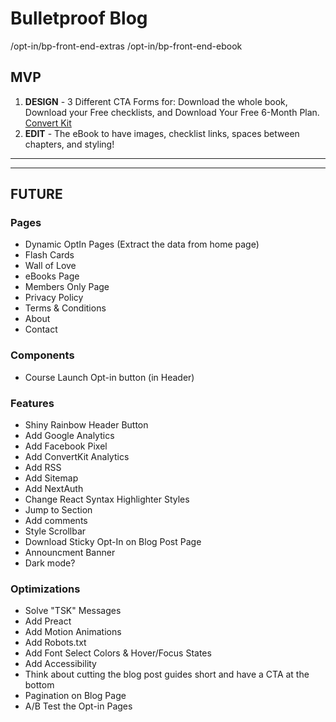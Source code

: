 # Bulletproof Blog

/opt-in/bp-front-end-extras
/opt-in/bp-front-end-ebook

## MVP

1. **DESIGN** - 3 Different CTA Forms for: Download the whole book, Download your Free checklists, and Download Your Free 6-Month Plan. [Convert Kit](https://app.convertkit.com/forms/designers/2853063/edit)
2. **EDIT** - The eBook to have images, checklist links, spaces between chapters, and styling!

---

---

## FUTURE

### Pages

- Dynamic OptIn Pages (Extract the data from home page)
- Flash Cards
- Wall of Love
- eBooks Page
- Members Only Page
- Privacy Policy
- Terms & Conditions
- About
- Contact

### Components

- Course Launch Opt-in button (in Header)

### Features

- Shiny Rainbow Header Button
- Add Google Analytics
- Add Facebook Pixel
- Add ConvertKit Analytics
- Add RSS
- Add Sitemap
- Add NextAuth
- Change React Syntax Highlighter Styles
- Jump to Section
- Add comments
- Style Scrollbar
- Download Sticky Opt-In on Blog Post Page
- Announcment Banner
- Dark mode?

### Optimizations

- Solve "TSK" Messages
- Add Preact
- Add Motion Animations
- Add Robots.txt
- Add Font Select Colors & Hover/Focus States
- Add Accessibility
- Think about cutting the blog post guides short and have a CTA at the bottom
- Pagination on Blog Page
- A/B Test the Opt-in Pages
